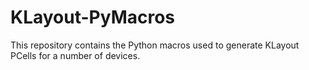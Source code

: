 # KLayout-PyMacros

This repository contains the Python macros used to generate KLayout PCells for a number of devices.
